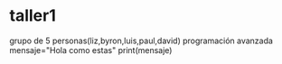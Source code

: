 # taller1
grupo de 5 personas(liz,byron,luis,paul,david)  programación avanzada
mensaje="Hola como estas"
print(mensaje)
